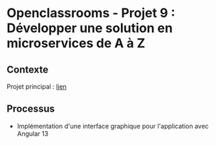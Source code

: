 # Openclassrooms - Projet 9 : Développer une solution en microservices de A à Z
## Contexte
Projet principal : [lien](https://github.com/Lyline/diabetesApp)

## Processus

- Implémentation d'une interface graphique pour l'application avec Angular 13
